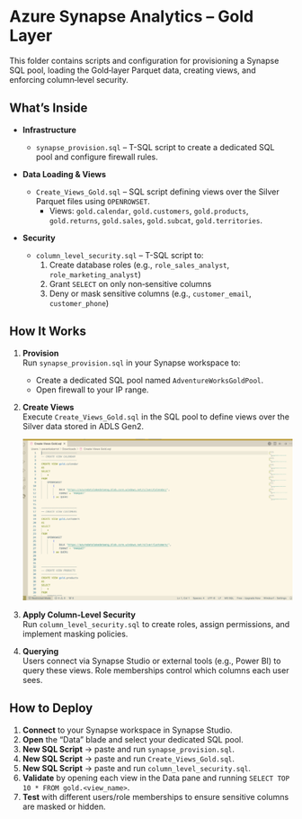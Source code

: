 # Azure Synapse Analytics – Gold Layer

This folder contains scripts and configuration for provisioning a Synapse SQL pool, loading the Gold‑layer Parquet data, creating views, and enforcing column‑level security.

## What’s Inside

- **Infrastructure**
  - `synapse_provision.sql` – T-SQL script to create a dedicated SQL pool and configure firewall rules.

- **Data Loading & Views**
  - `Create_Views_Gold.sql` – SQL script defining views over the Silver Parquet files using `OPENROWSET`.  
    - Views: `gold.calendar`, `gold.customers`, `gold.products`, `gold.returns`, `gold.sales`, `gold.subcat`, `gold.territories`.

- **Security**
  - `column_level_security.sql` – T-SQL script to:
    1. Create database roles (e.g., `role_sales_analyst`, `role_marketing_analyst`)  
    2. Grant `SELECT` on only non‑sensitive columns  
    3. Deny or mask sensitive columns (e.g., `customer_email`, `customer_phone`)  

## How It Works

1. **Provision**  
   Run `synapse_provision.sql` in your Synapse workspace to:
   - Create a dedicated SQL pool named `AdventureWorksGoldPool`.  
   - Open firewall to your IP range.  

2. **Create Views**  
   Execute `Create_Views_Gold.sql` in the SQL pool to define views over the Silver data stored in ADLS Gen2.

   ![Alt text](https://github.com/pavankakarrot/end-to-end-azure-data-pipeline/blob/main/Screenshots/Synapse.png)

4. **Apply Column‑Level Security**  
   Run `column_level_security.sql` to create roles, assign permissions, and implement masking policies.

5. **Querying**  
   Users connect via Synapse Studio or external tools (e.g., Power BI) to query these views. Role memberships control which columns each user sees.

## How to Deploy

1. **Connect** to your Synapse workspace in Synapse Studio.  
2. **Open** the “Data” blade and select your dedicated SQL pool.  
3. **New SQL Script** → paste and run `synapse_provision.sql`.  
4. **New SQL Script** → paste and run `Create_Views_Gold.sql`.  
5. **New SQL Script** → paste and run `column_level_security.sql`.  
6. **Validate** by opening each view in the Data pane and running `SELECT TOP 10 * FROM gold.<view_name>`.  
7. **Test** with different users/role memberships to ensure sensitive columns are masked or hidden.

